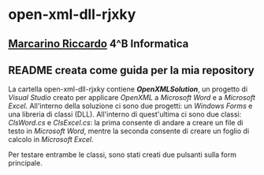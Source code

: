# open-xml-dll-rjxky

## [Marcarino Riccardo](https://https://www.instagram.com/rjxky/) 4^B Informatica
## README creata come guida per la mia repository

La cartella open-xml-dll-rjxky contiene _**OpenXMLSolution**_, un progetto di _Visual Studio_ creato per applicare _OpenXML_ a _Microsoft Word_ e a _Microsoft Excel_. All'interno della soluzione ci sono due progetti: un _Windows Forms_ e una libreria di classi (DLL). All'interno di quest'ultima ci sono due classi: _ClsWord.cs_ e _ClsExcel.cs_: la prima consente di andare a creare un file di testo in _Microsoft Word_, mentre la seconda consente di creare un foglio di calcolo in _Microsoft Excel_.

Per testare entrambe le classi, sono stati creati due pulsanti sulla form principale.

